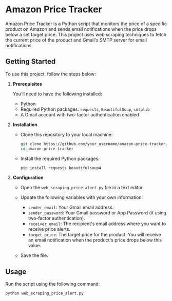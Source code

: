 # Amazon Price Tracker

Amazon Price Tracker is a Python script that monitors the price of a specific product on Amazon and sends email notifications when the price drops below a set target price. This project uses web scraping techniques to fetch the current price of the product and Gmail's SMTP server for email notifications.

## Getting Started

To use this project, follow the steps below:

1. **Prerequisites**

   You'll need to have the following installed:

   - Python
   - Required Python packages: `requests`, `BeautifulSoup`, `smtplib`
   - A Gmail account with two-factor authentication enabled

2. **Installation**

   - Clone this repository to your local machine:

     ```bash
     git clone https://github.com/your_username/amazon-price-tracker.git
     cd amazon-price-tracker
     ```

   - Install the required Python packages:

     ```bash
     pip install requests beautifulsoup4
     ```

3. **Configuration**

   - Open the `web_scraping_price_alert.py` file in a text editor.

   - Update the following variables with your own information:

     - `sender_email`: Your Gmail email address.
     - `sender_password`: Your Gmail password or App Password (if using two-factor authentication).
     - `receiver_email`: The recipient's email address where you want to receive price alerts.
     - `target_price`: The target price for the product. You will receive an email notification when the product's price drops below this value.

   - Save the file.

## Usage

Run the script using the following command:

```bash
python web_scraping_price_alert.py
